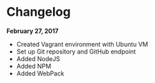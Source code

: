 # Changelog

**February 27, 2017**
- Created Vagrant environment with Ubuntu VM
- Set up Git repository and GitHub endpoint
- Added NodeJS
- Added NPM
- Added WebPack

